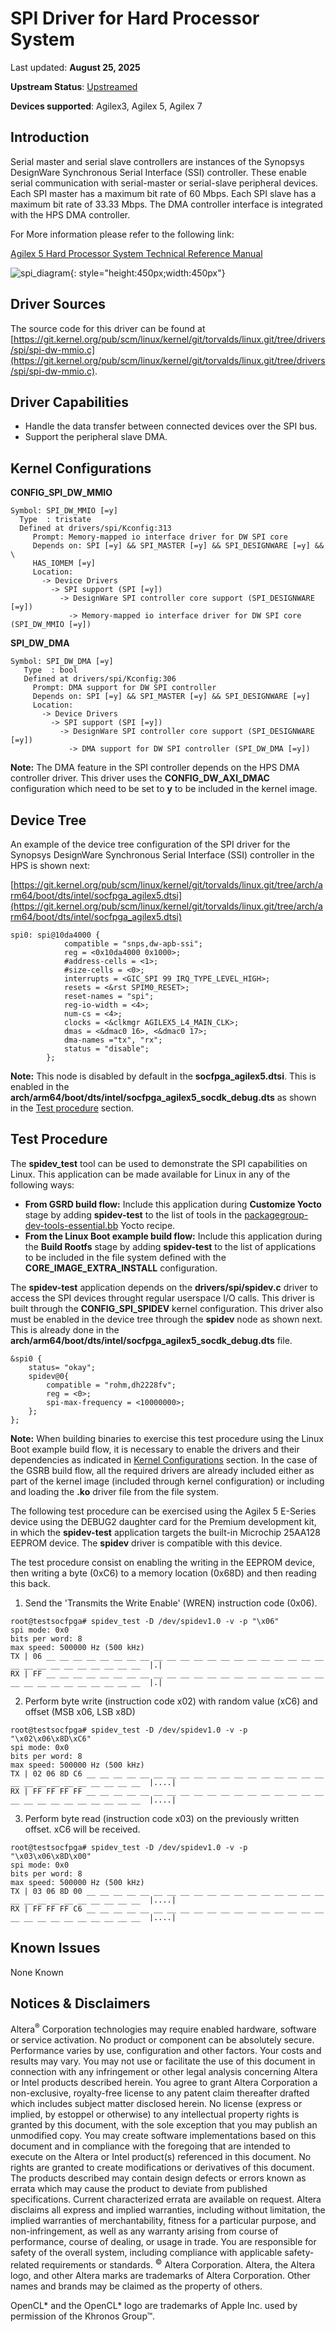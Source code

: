 # **SPI Driver for Hard Processor System**

Last updated: **August 25, 2025** 

**Upstream Status**: [Upstreamed](https://git.kernel.org/pub/scm/linux/kernel/git/torvalds/linux.git/tree/drivers/spi)

**Devices supported**: Agilex3, Agilex 5, Agilex 7

## **Introduction**

Serial master and serial slave controllers are instances of the Synopsys DesignWare Synchronous Serial Interface (SSI) controller.   These enable serial communication with serial-master or serial-slave peripheral devices.
Each SPI master has a maximum bit rate of 60 Mbps.
Each SPI slave has a maximum bit rate of 33.33 Mbps.
The DMA controller interface is integrated with the HPS DMA controller.

For More information please refer to the following link:

[Agilex 5 Hard Processor System Technical Reference Manual](https://www.intel.com/content/www/us/en/docs/programmable/814346)

![spi_diagram](images/spi_diagram.png){: style="height:450px;width:450px"}

## **Driver Sources**

The source code for this driver can be found at [https://git.kernel.org/pub/scm/linux/kernel/git/torvalds/linux.git/tree/drivers/spi/spi-dw-mmio.c](https://git.kernel.org/pub/scm/linux/kernel/git/torvalds/linux.git/tree/drivers/spi/spi-dw-mmio.c).



## **Driver Capabilities**

* Handle the data transfer between connected devices over the SPI bus.
* Support the peripheral slave DMA.


## **Kernel Configurations**

**CONFIG_SPI_DW_MMIO**

```
Symbol: SPI_DW_MMIO [=y]                                                                               
  Type  : tristate                                                                                       
  Defined at drivers/spi/Kconfig:313                                                                     
     Prompt: Memory-mapped io interface driver for DW SPI core                                           
     Depends on: SPI [=y] && SPI_MASTER [=y] && SPI_DESIGNWARE [=y] && \                                 
     HAS_IOMEM [=y]                                                                                         
     Location:                                                                                             
       -> Device Drivers                                                                                    
         -> SPI support (SPI [=y])                                                                        
           -> DesignWare SPI controller core support (SPI_DESIGNWARE [=y])                                 
             -> Memory-mapped io interface driver for DW SPI core (SPI_DW_MMIO [=y])

```

**SPI_DW_DMA**

```
Symbol: SPI_DW_DMA [=y]                                                                                  
   Type  : bool                                                                                          
   Defined at drivers/spi/Kconfig:306                                                                      
     Prompt: DMA support for DW SPI controller                                                              
     Depends on: SPI [=y] && SPI_MASTER [=y] && SPI_DESIGNWARE [=y]                                         
     Location:                                                                                              
       -> Device Drivers                                                                                    
         -> SPI support (SPI [=y])                                                                          
           -> DesignWare SPI controller core support (SPI_DESIGNWARE [=y])                                  
             -> DMA support for DW SPI controller (SPI_DW_DMA [=y])  
```

**Note:** The DMA feature in the SPI controller depends on the HPS DMA controller driver. This driver uses the **CONFIG_DW_AXI_DMAC** configuration which need to be set to **y** to be included in the kernel image.

## **Device Tree**

An example of the device tree configuration of the SPI driver for the Synopsys DesignWare Synchronous Serial Interface (SSI) controller in the HPS is shown next:

[https://git.kernel.org/pub/scm/linux/kernel/git/torvalds/linux.git/tree/arch/arm64/boot/dts/intel/socfpga_agilex5.dtsi](https://git.kernel.org/pub/scm/linux/kernel/git/torvalds/linux.git/tree/arch/arm64/boot/dts/intel/socfpga_agilex5.dtsi)

```
spi0: spi@10da4000 {
			compatible = "snps,dw-apb-ssi";
			reg = <0x10da4000 0x1000>;
			#address-cells = <1>;
			#size-cells = <0>;
			interrupts = <GIC_SPI 99 IRQ_TYPE_LEVEL_HIGH>;
			resets = <&rst SPIM0_RESET>;
			reset-names = "spi";
			reg-io-width = <4>;
			num-cs = <4>;
			clocks = <&clkmgr AGILEX5_L4_MAIN_CLK>;
			dmas = <&dmac0 16>, <&dmac0 17>;
			dma-names ="tx", "rx";
			status = "disable";
		};
```

**Note:** This node is disabled by default in the **socfpga_agilex5.dtsi**. This is enabled in the **arch/arm64/boot/dts/intel/socfpga_agilex5_socdk_debug.dts** as shown in the [Test procedure](#test-procedure) section. 

## **Test Procedure**
The **spidev_test** tool can be used to demonstrate the SPI capabilities on Linux. This application can be made available for Linux in any of the following ways:

- **From GSRD build flow:** Include this application during **Customize Yocto** stage by adding **spidev-test** to the list of tools in the [packagegroup-dev-tools-essential.bb](https://github.com/altera-opensource/meta-intel-fpga-refdes/blob/master/recipes-images/packagegroups/packagegroup-dev-tools-essential.bb) Yocto recipe.
- **From the Linux Boot example build flow:** Include this application during the **Build Rootfs** stage by adding  **spidev-test** to the list of applications to be included in the file system defined with the **CORE_IMAGE_EXTRA_INSTALL** configuration.

The **spidev-test** application depends on the **drivers/spi/spidev.c** driver to access the SPI devices throught regular userspace I/O calls. This driver is built through the **CONFIG_SPI_SPIDEV** kernel configuration. This driver also must be enabled in the device tree through the **spidev** node  as shown next. This is already done in the **arch/arm64/boot/dts/intel/socfpga_agilex5_socdk_debug.dts** file.

```
&spi0 {
	status= "okay";
	spidev@0{
		compatible = "rohm,dh2228fv";
		reg = <0>;
		spi-max-frequency = <10000000>;
	};
};
```

**Note:** When building binaries to exercise this test procedure using the Linux Boot example build flow, it is necessary to enable the drivers and their dependencies as indicated in [Kernel Configurations](#kernel-configurations) section. In the case of the GSRB build flow, all the required drivers are already included either as part of the kernel image (included through kernel configuration) or including and loading the **.ko** driver file from the file system. 

The following test procedure can be exercised using the Agilex 5 E-Series device using the DEBUG2 daughter card for the Premium development kit, in which the **spidev-test** application targets the built-in Microchip 25AA128 EEPROM device. The **spidev** driver is compatible with this device.

The test procedure consist on enabling the writing in the EEPROM device, then writing a byte (0xC6) to a memory location (0x68D) and then reading this back.

1. Send the 'Transmits the Write Enable' (WREN) instruction code (0x06).
```
root@testsocfpga# spidev_test -D /dev/spidev1.0 -v -p "\x06"
spi mode: 0x0
bits per word: 8
max speed: 500000 Hz (500 kHz)
TX | 06 __ __ __ __ __ __ __ __ __ __ __ __ __ __ __ __ __ __ __ __ __ __ __ __ __ __ __ __ __ __ __  |.|
RX | FF __ __ __ __ __ __ __ __ __ __ __ __ __ __ __ __ __ __ __ __ __ __ __ __ __ __ __ __ __ __ __  |.|
```

2. Perform byte write (instruction code x02) with random value (xC6) and offset (MSB x06, LSB x8D)
```
root@testsocfpga# spidev_test -D /dev/spidev1.0 -v -p "\x02\x06\x8D\xC6"
spi mode: 0x0
bits per word: 8
max speed: 500000 Hz (500 kHz)
TX | 02 06 8D C6 __ __ __ __ __ __ __ __ __ __ __ __ __ __ __ __ __ __ __ __ __ __ __ __ __ __ __ __  |....|
RX | FF FF FF FF __ __ __ __ __ __ __ __ __ __ __ __ __ __ __ __ __ __ __ __ __ __ __ __ __ __ __ __  |....|
```

3. Perform byte read (instruction code x03) on the previously written offset. xC6 will be received.
```
root@testsocfpga# spidev_test -D /dev/spidev1.0 -v -p "\x03\x06\x8D\x00"
spi mode: 0x0
bits per word: 8
max speed: 500000 Hz (500 kHz)
TX | 03 06 8D 00 __ __ __ __ __ __ __ __ __ __ __ __ __ __ __ __ __ __ __ __ __ __ __ __ __ __ __ __  |....|
RX | FF FF FF C6 __ __ __ __ __ __ __ __ __ __ __ __ __ __ __ __ __ __ __ __ __ __ __ __ __ __ __ __  |....|
```




## **Known Issues**

None Known

## Notices & Disclaimers

Altera<sup>&reg;</sup> Corporation technologies may require enabled hardware, software or service activation.
No product or component can be absolutely secure. 
Performance varies by use, configuration and other factors.
Your costs and results may vary. 
You may not use or facilitate the use of this document in connection with any infringement or other legal analysis concerning Altera or Intel products described herein. You agree to grant Altera Corporation a non-exclusive, royalty-free license to any patent claim thereafter drafted which includes subject matter disclosed herein.
No license (express or implied, by estoppel or otherwise) to any intellectual property rights is granted by this document, with the sole exception that you may publish an unmodified copy. You may create software implementations based on this document and in compliance with the foregoing that are intended to execute on the Altera or Intel product(s) referenced in this document. No rights are granted to create modifications or derivatives of this document.
The products described may contain design defects or errors known as errata which may cause the product to deviate from published specifications.  Current characterized errata are available on request.
Altera disclaims all express and implied warranties, including without limitation, the implied warranties of merchantability, fitness for a particular purpose, and non-infringement, as well as any warranty arising from course of performance, course of dealing, or usage in trade.
You are responsible for safety of the overall system, including compliance with applicable safety-related requirements or standards. 
<sup>&copy;</sup> Altera Corporation.  Altera, the Altera logo, and other Altera marks are trademarks of Altera Corporation.  Other names and brands may be claimed as the property of others. 

OpenCL* and the OpenCL* logo are trademarks of Apple Inc. used by permission of the Khronos Group™. 

